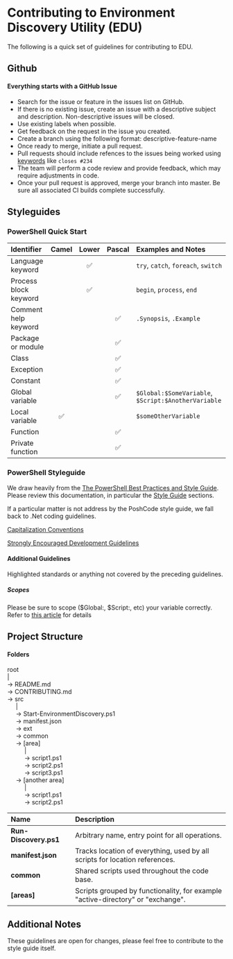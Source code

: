 
# Contributing to Environment Discovery Utility (EDU)

The following is a quick set of guidelines for contributing to EDU.

## Github

#### **Everything starts with a GitHub Issue**

* Search for the issue or feature in the issues list on GitHub.
* If there is no existing issue, create an issue with a descriptive subject and description.  Non-descriptive issues will be closed.
* Use existing labels when possible.
* Get feedback on the request in the issue you created.
* Create a branch using the following format: descriptive-feature-name
* Once ready to merge, initiate a pull request.
* Pull requests should include refences to the issues being worked using [keywords](https://help.github.com/articles/closing-issues-using-keywords/) like `closes #234`
* The team will perform a code review and provide feedback, which may require adjustments in code.
* Once your pull request is approved, merge your branch into master.  Be sure all associated CI builds complete successfully.

## Styleguides

### PowerShell Quick Start

| Identifier            | Camel   | Lower  | Pascal | Examples and Notes |
|:--------------------- |:-------:|:------:|:------:|:------------------ |
| Language keyword      |  | :white_check_mark: |  | `try`, `catch`, `foreach`, `switch` |
| Process block keyword |  | :white_check_mark: |  | `begin`, `process`, `end` |
| Comment help keyword  |  |  | :white_check_mark: | `.Synopsis`, `.Example` |
| Package or module     |  |  | :white_check_mark: |  |
| Class                 |  |  | :white_check_mark: |  |
| Exception             |  |  | :white_check_mark: |  |
| Constant              |  |  | :white_check_mark: |  |
| Global variable       |  |  | :white_check_mark: | `$Global:$SomeVariable`, `$Script:$AnotherVariable` |
| Local variable        | :white_check_mark: |  |  | `$someOtherVariable` |
| Function              |  |  | :white_check_mark: |  |
| Private function      |  |  | :white_check_mark: |  |

### PowerShell Styleguide

We draw heavily from the [The PowerShell Best Practices and Style Guide](https://github.com/PoshCode/PowerShellPracticeAndStyle).  Please review this documentation, in particular the [Style Guide](https://github.com/PoshCode/PowerShellPracticeAndStyle/blob/master/Style-Guide/Introduction.md) sections.

If a particular matter is not address by the PoshCode style guide, we fall back to .Net coding guidelines.

[Capitalization Conventions](https://docs.microsoft.com/en-us/dotnet/standard/design-guidelines/capitalization-conventions)

[Strongly Encouraged Development Guidelines](https://msdn.microsoft.com/en-us/library/dd878270%28v=vs.85%29.aspx?f=255&MSPPError=-2147217396)

#### Additional Guidelines

Highlighted standards or anything not covered by the preceding guidelines.

##### Scopes

Please be sure to scope ($Global:, $Script:, etc) your variable correctly.  Refer to [this article](https://docs.microsoft.com/en-us/powershell/module/microsoft.powershell.core/about/about_scopes?view=powershell-6&viewFallbackFrom=powershell-Microsoft.PowerShell.Core) for details

## Project Structure

#### Folders

root<br>
|<br>
-> README.md<br>
-> CONTRIBUTING.md<br>
-> src<br>
&nbsp;&nbsp;&nbsp;&nbsp;&nbsp;|<br>
&nbsp;&nbsp;&nbsp;&nbsp;&nbsp;-> Start-EnvironmentDiscovery.ps1<br>
&nbsp;&nbsp;&nbsp;&nbsp;&nbsp;-> manifest.json<br>
&nbsp;&nbsp;&nbsp;&nbsp;&nbsp;-> ext<br>
&nbsp;&nbsp;&nbsp;&nbsp;&nbsp;-> common<br>
&nbsp;&nbsp;&nbsp;&nbsp;&nbsp;-> [area]<br>
&nbsp;&nbsp;&nbsp;&nbsp;&nbsp;&nbsp;&nbsp;&nbsp;&nbsp;&nbsp;|<br>
&nbsp;&nbsp;&nbsp;&nbsp;&nbsp;&nbsp;&nbsp;&nbsp;&nbsp;&nbsp;-> script1.ps1<br>
&nbsp;&nbsp;&nbsp;&nbsp;&nbsp;&nbsp;&nbsp;&nbsp;&nbsp;&nbsp;-> script2.ps1<br>
&nbsp;&nbsp;&nbsp;&nbsp;&nbsp;&nbsp;&nbsp;&nbsp;&nbsp;&nbsp;-> script3.ps1<br>
&nbsp;&nbsp;&nbsp;&nbsp;&nbsp;-> [another area]<br>
&nbsp;&nbsp;&nbsp;&nbsp;&nbsp;&nbsp;&nbsp;&nbsp;&nbsp;&nbsp;|<br>
&nbsp;&nbsp;&nbsp;&nbsp;&nbsp;&nbsp;&nbsp;&nbsp;&nbsp;&nbsp;-> script1.ps1<br>
&nbsp;&nbsp;&nbsp;&nbsp;&nbsp;&nbsp;&nbsp;&nbsp;&nbsp;&nbsp;-> script2.ps1<br>

| Name           | Description     |
|:------------- |:------------- |
| **Run-Discovery.ps1**      | Arbitrary name, entry point for all operations. |
| **manifest.json**      | Tracks location of everything, used by all scripts for location references. |
| **common**      | Shared scripts used throughout the code base. |
| **[areas]**    | Scripts grouped by functionality, for example "active-directory" or "exchange". |

## Additional Notes

These guidelines are open for changes, please feel free to contribute to the style guide itself.
